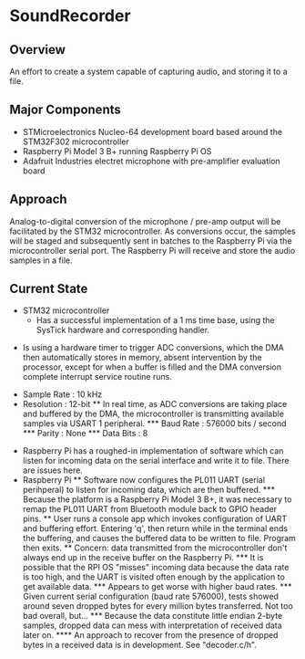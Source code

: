 # SoundRecorder

## Overview

An effort to create a system capable of capturing audio, and storing it to a file. 

## Major Components

* STMicroelectronics Nucleo-64 development board based around the STM32F302 microcontroller
* Raspberry Pi Model 3 B+ running Raspberry Pi OS
* Adafruit Industries electret microphone with pre-amplifier evaluation board

## Approach

Analog-to-digital conversion of the microphone / pre-amp output will be facilitated by the STM32 microcontroller. As conversions occur, the samples will be staged 
and subsequently sent in batches to the Raspberry Pi via the microcontroller serial port. The Raspberry Pi will receive and store the audio samples in a file. 

## Current State

* STM32 microcontroller  
  * Has a successful implementation of a 1 ms time base, using the SysTick hardware and corresponding handler. 
+ Is using a hardware timer to trigger ADC conversions, which the DMA then automatically stores in memory, absent intervention by the processor, except for when a buffer is filled and the DMA conversion complete interrupt service routine runs. 
- Sample Rate : 10 kHz
- Resolution : 12-bit
** In real time, as ADC conversions are taking place and buffered by the DMA, the microcontroller is transmitting available samples via USART 1 peripheral. 
*** Baud Rate : 576000 bits / second
*** Parity : None
*** Data Bits : 8
* Raspberry Pi has a roughed-in implementation of software which can listen for incoming data on the serial interface and write it to file. There are issues here. 
* Raspberry Pi 
** Software now configures the PL011 UART (serial perihperal) to listen for incoming data, which are then buffered. 
*** Because the platform is a Raspberry Pi Model 3 B+, it was necessary to remap the PL011 UART from Bluetooth module back to GPIO header pins. 
** User runs a console app which invokes configuration of UART and buffering effort. Entering 'q', then return while in the terminal ends the buffering, and causes the buffered data to be written to file. Program then exits. 
** Concern: data transmitted from the microcontroller don't always end up in the receive buffer on the Raspberry Pi. 
*** It is possible that the RPI OS "misses" incoming data because the data rate is too high, and the UART is visited often enough by the application to get available data. 
*** Appears to get worse with higher baud rates. 
*** Given current serial configuration (baud rate 576000), tests showed around seven dropped bytes for every million bytes transferred. Not too bad overall, but...
*** Because the data constitute little endian 2-byte samples, dropped data can mess with interpretation of received data later on. 
**** An approach to recover from the presence of dropped bytes in a received data is in development. See "decoder.c/h". 
